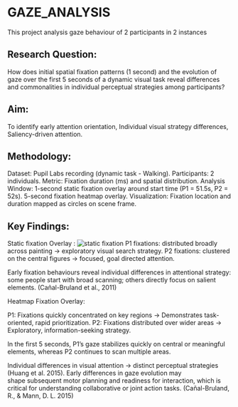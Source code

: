 # GAZE_ANALYSIS
This project analysis gaze behaviour of 2 participants in 2 instances

## Research Question:
How does initial spatial fixation patterns (1 second) and the evolution of gaze over the first 5 seconds of a dynamic visual task reveal differences and commonalities in individual perceptual strategies among participants?

## Aim: 
To identify early attention orientation, Individual visual strategy differences, Saliency-driven attention.

## Methodology:
Dataset: Pupil Labs recording (dynamic task - Walking).
Participants: 2 individuals.
Metric: Fixation duration (ms) and spatial distribution.
Analysis Window: 
1-second static fixation overlay around start time (P1 = 51.5s, P2 = 52s).
5-second fixation heatmap overlay.
Visualization: Fixation location and duration mapped as circles on scene frame. 

## Key Findings:

Static fixation Overlay :
![static fixation](Visuals/static_overlay_steve_susan.png)
P1 fixations: distributed broadly across painting → exploratory visual search strategy.
P2 fixations: clustered on the central figures → focused, goal directed attention.

Early fixation behaviours reveal individual differences in attentional strategy: some people start with broad scanning; others directly focus on salient elements. (Cañal-Bruland et al., 2011)


Heatmap Fixation Overlay:

P1: Fixations quickly concentrated on key regions → Demonstrates task-oriented, rapid prioritization.
P2: Fixations distributed over wider areas  → Exploratory, information-seeking strategy.

In the first 5 seconds, P1’s gaze stabilizes quickly on central or meaningful elements, whereas P2 continues to scan multiple areas.

Individual differences in visual attention → distinct perceptual strategies (Huang et al. 2015).
Early differences in gaze evolution may shape subsequent motor planning and readiness for interaction, which is critical for understanding collaborative or joint action tasks. (Cañal-Bruland, R., & Mann, D. L. 2015)







